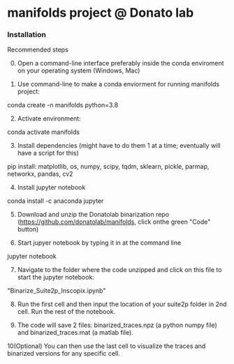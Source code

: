 # manifolds project @ Donato lab

### Installation

Recommended steps


0.  Open a command-line interface preferably inside the conda enviroment on your operating system (Windows, Mac)

1.  Use command-line to make a conda enviorment for running manifolds project:

conda create -n manifolds python=3.8

2.  Activate environment:

conda activate manifolds

3. Install dependencies (might have to do them 1 at a time; eventually will have a script for this)

pip install: matplotlib, os, numpy, scipy, tqdm, sklearn, pickle, parmap, networkx, pandas, cv2

4.  Install jupyter notebook 

conda install -c anaconda jupyter

5. Download and unzip the Donatolab binarization repo (https://github.com/donatolab/manifolds, click onthe green "Code" button)

6. Start jupyer notebook by typing it in at the command line

jupyter notebook
 
7. Navigate to the folder where the code unzipped and click on this file to start the jupyter notebook:

"Binarize_Suite2p_Inscopix.ipynb" 

8.  Run the first cell and then input the location of your suite2p folder in 2nd cell. Run the rest of the notebook.

9.  The code will save 2 files: binarized_traces.npz (a python numpy file) and binarized_traces.mat (a matlab file).

10(Optional) You can then use the last cell to visualize the traces and binarized versions for any specific cell. 
